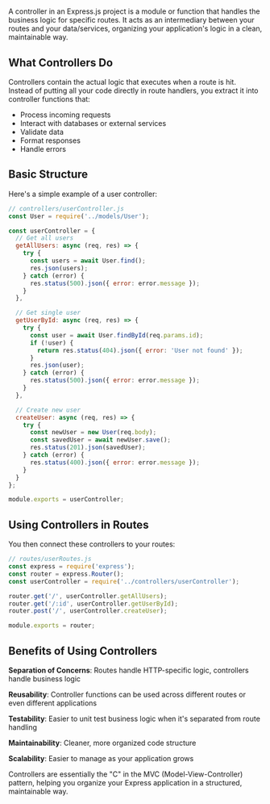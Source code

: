 ####
###
##
#
A controller in an Express.js project is a module or function that handles the business logic for specific routes. It acts as an intermediary between your routes and your data/services, organizing your application's logic in a clean, maintainable way.

## What Controllers Do

Controllers contain the actual logic that executes when a route is hit. Instead of putting all your code directly in route handlers, you extract it into controller functions that:

- Process incoming requests
- Interact with databases or external services
- Validate data
- Format responses
- Handle errors

## Basic Structure

Here's a simple example of a user controller:

```javascript
// controllers/userController.js
const User = require('../models/User');

const userController = {
  // Get all users
  getAllUsers: async (req, res) => {
    try {
      const users = await User.find();
      res.json(users);
    } catch (error) {
      res.status(500).json({ error: error.message });
    }
  },

  // Get single user
  getUserById: async (req, res) => {
    try {
      const user = await User.findById(req.params.id);
      if (!user) {
        return res.status(404).json({ error: 'User not found' });
      }
      res.json(user);
    } catch (error) {
      res.status(500).json({ error: error.message });
    }
  },

  // Create new user
  createUser: async (req, res) => {
    try {
      const newUser = new User(req.body);
      const savedUser = await newUser.save();
      res.status(201).json(savedUser);
    } catch (error) {
      res.status(400).json({ error: error.message });
    }
  }
};

module.exports = userController;
```

## Using Controllers in Routes

You then connect these controllers to your routes:

```javascript
// routes/userRoutes.js
const express = require('express');
const router = express.Router();
const userController = require('../controllers/userController');

router.get('/', userController.getAllUsers);
router.get('/:id', userController.getUserById);
router.post('/', userController.createUser);

module.exports = router;
```

## Benefits of Using Controllers

**Separation of Concerns**: Routes handle HTTP-specific logic, controllers handle business logic

**Reusability**: Controller functions can be used across different routes or even different applications

**Testability**: Easier to unit test business logic when it's separated from route handling

**Maintainability**: Cleaner, more organized code structure

**Scalability**: Easier to manage as your application grows

Controllers are essentially the "C" in the MVC (Model-View-Controller) pattern, helping you organize your Express application in a structured, maintainable way.









#####
####
###
##
#
